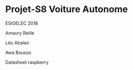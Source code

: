 # Projet-S8 Voiture Autonome

ESIGELEC 2018

Amaury Reille

Léo Abalan

Awa Bousso

Datasheet raspberry
